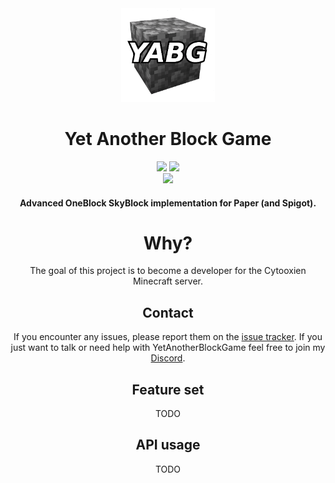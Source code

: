 <div align="center">
  <img src="https://raw.githubusercontent.com/FlorianMichael/YetAnotherBlockGame/main/.github/yabg.png" width="150">
  <h1>Yet Another Block Game</h1>
  <img src="https://img.shields.io/badge/Enviroment-Server-purple">
  <a href="https://discord.gg/BwWhCHUKDf"><img src="https://img.shields.io/discord/316206679014244363?color=0098DB&label=Discord&logo=discord&logoColor=0098DB"></a> <br />
  <a href="https://github.com/FlorianMichael/YetAnotherBlockGame/actions/workflows/build.yml"><img src="https://github.com/FlorianMichael/YetAnotherBlockGame/actions/workflows/build.yml/badge.svg?branch=main"></a>  

#### Advanced OneBlock SkyBlock implementation for Paper (and Spigot).

# Why?
The goal of this project is to become a developer for the Cytooxien Minecraft server.

## Contact
If you encounter any issues, please report them on the [issue tracker](https://github.com/FlorianMichael/YetAnotherBlockGame/issues). If you just want to talk or need help with YetAnotherBlockGame feel free to join my [Discord](https://discord.gg/BwWhCHUKDf).

## Feature set
TODO

## API usage
TODO